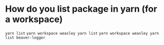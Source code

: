 # How do you list package in yarn (for a workspace)

`yarn list`
`yarn workspace weasley yarn list`
`yarn workspace weasley yarn list beaver-logger`
